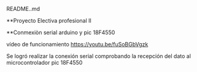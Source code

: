 README..md

**Proyecto Electiva profesional II

**Conmexiòn serial arduino y pic 18F4550

vídeo de funcionamiento
https://youtu.be/fuSoBGbVgzk

Se logró realizar la conexión serial comprobando la recepción del dato al microcontrolador pic 18F4550
